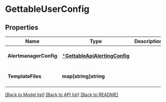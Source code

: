# GettableUserConfig

## Properties
Name | Type | Description | Notes
------------ | ------------- | ------------- | -------------
**AlertmanagerConfig** | [***GettableApiAlertingConfig**](GettableApiAlertingConfig.md) |  | [optional] [default to null]
**TemplateFiles** | **map[string]string** |  | [optional] [default to null]

[[Back to Model list]](../README.md#documentation-for-models) [[Back to API list]](../README.md#documentation-for-api-endpoints) [[Back to README]](../README.md)


